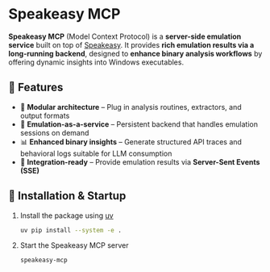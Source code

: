 # Speakeasy MCP
**Speakeasy MCP** (Model Context Protocol) is a **server-side emulation service** built on top of [Speakeasy](https://github.com/mandiant/speakeasy).
It provides **rich emulation results via a long-running backend**, designed to **enhance binary analysis workflows** by offering dynamic insights into Windows executables.

## 🔧 Features
- 🧩 **Modular architecture** – Plug in analysis routines, extractors, and output formats
- 🧠 **Emulation-as-a-service** – Persistent backend that handles emulation sessions on demand
- 📊 **Enhanced binary insights** – Generate structured API traces and behavioral logs suitable for LLM consumption
- 🔌 **Integration-ready** – Provide emulation results via **Server-Sent Events (SSE)**

## 🚀 Installation & Startup
1. Install the package using [uv](https://github.com/astral-sh/uv)
   ```bash
   uv pip install --system -e .
   ```
2. Start the Speakeasy MCP server
    ```bash
    speakeasy-mcp
    ```
